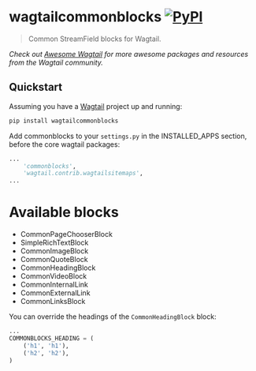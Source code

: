 # wagtailcommonblocks [![PyPI](https://img.shields.io/pypi/v/wagtailcommonblocks.svg)](https://pypi.python.org/pypi/wagtailcommonblocks)

> Common StreamField blocks for Wagtail.

*Check out [Awesome Wagtail](https://github.com/springload/awesome-wagtail) for more awesome packages and resources from the Wagtail community.*

## Quickstart

Assuming you have a [Wagtail](https://wagtail.io/) project up and running:

```sh
pip install wagtailcommonblocks
```

Add commonblocks to your `settings.py` in the INSTALLED_APPS section, before the core wagtail packages:

```python
...
    'commonblocks',
    'wagtail.contrib.wagtailsitemaps',
...
```
# Available blocks

* CommonPageChooserBlock
* SimpleRichTextBlock
* CommonImageBlock
* CommonQuoteBlock
* CommonHeadingBlock
* CommonVideoBlock
* CommonInternalLink
* CommonExternalLink
* CommonLinksBlock

You can override the headings of the `CommonHeadingBlock` block:

```python
...
COMMONBLOCKS_HEADING = (
    ('h1', 'h1'),
    ('h2', 'h2'),
)
```
